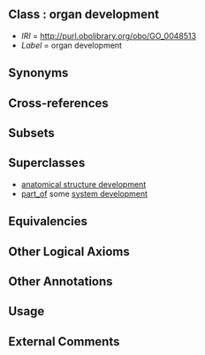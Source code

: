 
## Class : organ development

 * *IRI* = http://purl.obolibrary.org/obo/GO_0048513
 * *Label* = organ development

## Synonyms


## Cross-references


## Subsets


## Superclasses

 * [anatomical structure development](../../GO/56/GO_0048856.md)
 * [part_of](../../BFO/50/BFO_0000050.md) some [system development](../../GO/31/GO_0048731.md)

## Equivalencies


## Other Logical Axioms


## Other Annotations


## Usage


## External Comments

